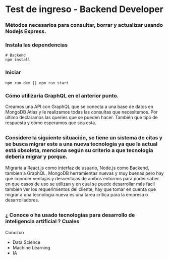 # Test de ingreso - Backend Developer
### Métodos necesarios para consultar, borrar y actualizar usando Nodejs Express.

### Instala las dependencias

```
# Backend
npm install
```
### Iniciar
```
npm run dev || npm run start
```

### Cómo utilizaría GraphQL en el anterior punto.

Creamos una API con GraphQL que se conecta a una base de datos en MongoDB Atlas y le realizamos todas las consultas que necesitemos. Por último declaramos las queries que se pueden hacer. También qué tipo de respuesta y cómo esperamos que sea esta.

##

### Considere la siguiente situación, se tiene un sistema de citas y se busca migrar este a una nueva tecnología ya que la actual está obsoleta, menciona según su criterio a que tecnología debería migrar y porque.

Migraria a React.js como interfaz de usuario, Node.js como Backend, tambien a GraphQL, MongoDB herramientas nuevas y muy buenas pero hay que conocer ventajas y desventajas de ambos entornos para poder saber en que casos de uso se utilizan y en cual se puede desarrollar más fácil tambien ver los requerimientos del cliente, hay que tomar en cuenta que migrar a una tecnologia nueva es una tarea crítica para la empresa o desarrolladores.

##

### ¿ Conoce o ha usado tecnologías para desarrollo de inteligencia artificial ? Cuales

Conozco
- Data Science
- Machine Learning
- IA
